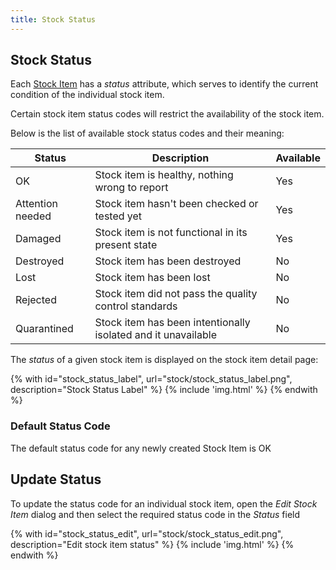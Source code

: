 ```yaml
---
title: Stock Status
---
```


## Stock Status

Each [Stock Item](./stock.md#stock-item) has a *status* attribute, which serves to identify the current condition of the individual stock item.

Certain stock item status codes will restrict the availability of the stock item.

Below is the list of available stock status codes and their meaning:

| Status      | Description | Available |
| ----------- | ----------- | --- |
| <span class='badge inventree success'>OK</span> | Stock item is healthy, nothing wrong to report | <span class='badge inventree success'>Yes</span> |
| <span class='badge inventree warning'>Attention needed</span> | Stock item hasn't been checked or tested yet | <span class='badge inventree success'>Yes</span> |
| <span class='badge inventree warning'>Damaged</span> | Stock item is not functional in its present state | <span class='badge inventree success'>Yes</span> |
| <span class='badge inventree danger'>Destroyed</span> | Stock item has been destroyed | <span class='badge inventree danger'>No</span> |
| <span class='badge inventree'>Lost</span> | Stock item has been lost | <span class='badge inventree danger'>No</span> |
| <span class='badge inventree danger'>Rejected</span> | Stock item did not pass the quality control standards | <span class='badge inventree danger'>No</span> |
| <span class='badge inventree info'>Quarantined</span> | Stock item has been intentionally isolated and it unavailable | <span class='badge inventree danger'>No</span> |

The *status* of a given stock item is displayed on the stock item detail page:

{% with id="stock_status_label", url="stock/stock_status_label.png", description="Stock Status Label" %}
{% include 'img.html' %}
{% endwith %}

### Default Status Code

The default status code for any newly created Stock Item is <span class='badge inventree success'>OK</span>

## Update Status

To update the status code for an individual stock item, open the *Edit Stock Item* dialog and then select the required status code in the *Status* field

{% with id="stock_status_edit", url="stock/stock_status_edit.png", description="Edit stock item status" %}
{% include 'img.html' %}
{% endwith %}

